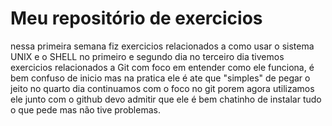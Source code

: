# Meu repositório de exercicios

nessa primeira semana fiz exercicios relacionados a como usar o sistema UNIX e o SHELL no primeiro e segundo dia
no terceiro dia tivemos exercicios relacionados a Git com foco em entender como ele funciona, é bem confuso de inicio mas na pratica ele é ate que "simples" de pegar o jeito
no quarto dia continuamos com o foco no git porem agora utilizamos ele junto com o github devo admitir que ele é bem chatinho de instalar tudo o que pede mas não tive problemas.
